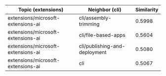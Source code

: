 | Topic (extensions) | Neighbor (cli) | Similarity |
|-------------|-------------------|------------|
| extensions/microsoft-extensions-ai | cli/assembly-trimming | 0.5998 |
| extensions/microsoft-extensions-ai | cli/file-based-apps | 0.5604 |
| extensions/microsoft-extensions-ai | cli/publishing-and-deployment | 0.5080 |
| extensions/microsoft-extensions-ai | cli | 0.5067 |
